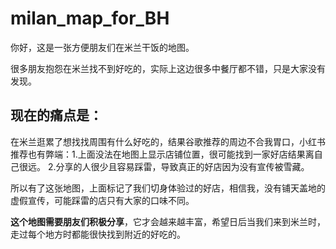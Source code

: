# milan_map_for_BH
  你好，这是一张方便朋友们在米兰干饭的地图。 
  
  很多朋友抱怨在米兰找不到好吃的，实际上这边很多中餐厅都不错，只是大家没有发现。
## 现在的痛点是：
  在米兰逛累了想找找周围有什么好吃的，结果谷歌推荐的周边不合我胃口，小红书推荐也有弊端：1.上面没法在地图上显示店铺位置，很可能找到一家好店结果离自己很远。 2.分享的人很少且容易踩雷，导致真正的好店因为没有宣传被雪藏。

  所以有了这张地图，上面标记了我们切身体验过的好店，相信我，没有铺天盖地的虚假宣传，可能踩雷的店只有大家的口味不同。  

  **这个地图需要朋友们积极分享**，它才会越来越丰富，希望日后当我们来到米兰时，走过每个地方时都能很快找到附近的好吃的。

